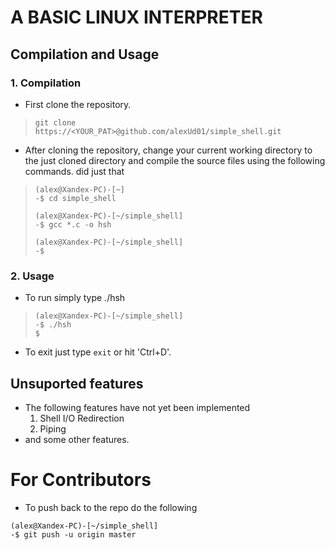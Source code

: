 # A BASIC LINUX INTERPRETER

## Compilation and Usage

### 1. Compilation
* First clone the repository.
> `
> git clone https://<YOUR_PAT>@github.com/alexUd01/simple_shell.git
`
* After cloning the repository, change your current working directory to the just cloned directory and compile the source files using the following commands.
did just that

> ```
> (alex@Xandex-PC)-[~]
> -$ cd simple_shell
>
> (alex@Xandex-PC)-[~/simple_shell]
> -$ gcc *.c -o hsh
>
> (alex@Xandex-PC)-[~/simple_shell]
> -$
> ```


### 2. Usage
* To run simply type ./hsh
> ```
> (alex@Xandex-PC)-[~/simple_shell]
> -$ ./hsh
> $
> ```

* To exit just type `exit` or hit 'Ctrl+D'.

## Unsuported features

* The following features have not yet been implemented
  1. Shell I/O Redirection
  2. Piping
* and some other features.

# For Contributors
* To push back to the repo do the following
```
(alex@Xandex-PC)-[~/simple_shell]
-$ git push -u origin master
```
